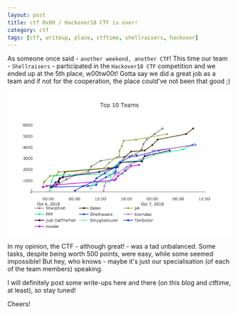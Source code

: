 ```yaml
---
layout: post
title: ctf 0x00 / Hackover18 CTF is over!
category: ctf
tags: [ctf, writeup, place, ctftime, shellraisers, hackover]
---
```


As someone once said - `another weekend, another CTF`! This time our team - `Shellraisers` - participated in the `Hackover18 CTF` competition and we ended up at the 5th place, w00tw00t! Gotta say we did a great job as a team and if not for the cooperation, the place could've not been that good ;)

<!--more-->

![Team progress](/images/ctf_0x00/progress.png)

In my opinion, the CTF - although great! - was a tad unbalanced. Some tasks, despite being worth 500 points, were easy, while some seemed impossible! But hey, who knows - maybe it's just our specialisation (of each of the team members) speaking.

I will definitely post some write-ups here and there (on this blog and ctftime, at least), so stay tuned!

Cheers!
